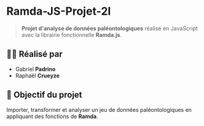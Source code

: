 
# Ramda-JS-Projet-2I

> **Projet d'analyse de données paléontologiques** réalisé en JavaScript avec la librairie fonctionnelle **Ramda.js**.

## 👨‍💼 Réalisé par
- Gabriel **Padrino**
- Raphaël **Crueyze**

## 🔬 Objectif du projet
Importer, transformer et analyser un jeu de données paléontologiques en appliquant des fonctions de  **Ramda**.
